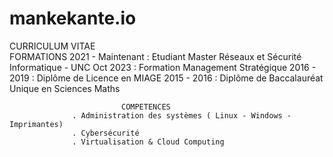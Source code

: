 # mankekante.io
CURRICULUM VITAE               
                              FORMATIONS 
                  2021 - Maintenant : Etudiant Master Réseaux et Sécurité Informatique - UNC
                  Oct 2023 : Formation Management Stratégique
                  2016 - 2019 : Diplôme de Licence en MIAGE
                  2015 - 2016 : Diplôme de Baccalauréat Unique en Sciences Maths

                             COMPETENCES
                  . Administration des systèmes ( Linux - Windows - Imprimantes)
                  . Cybersécurité
                  . Virtualisation & Cloud Computing
                           
